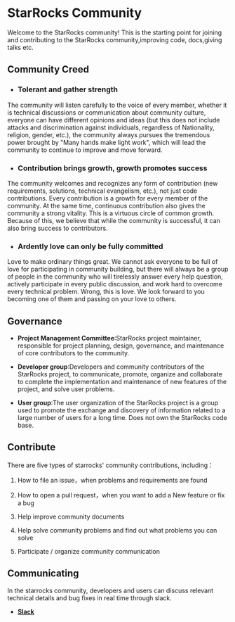 # StarRocks Community
Welcome to the StarRocks community!
This is the starting point for joining and contributing to the StarRocks community,improving code, docs,giving talks etc.

## Community Creed
* ### Tolerant and gather strength
The community will listen carefully to the voice of every member, whether it is technical 
discussions or communication about community culture, everyone can have different opinions and 
ideas (but this does not include attacks and discrimination against individuals, regardless of Nationality, religion, gender, etc.), 
the community always pursues the tremendous power brought by "Many hands make light work", which will lead the community to continue
to improve and move forward.

* ### Contribution brings growth, growth promotes success
The community welcomes and recognizes any form of contribution (new requirements, solutions, technical evangelism, etc.), 
not just code contributions. Every contribution is a growth for every member of the community. At the same time, 
continuous contribution also gives the community a strong vitality. This is a virtuous circle of common growth. Because of this, 
we believe that while the community is successful, it can also bring success to contributors.

* ### Ardently love can only be fully committed
Love to make ordinary things great. We cannot ask everyone to be full of love for participating in community building, 
but there will always be a group of people in the community who will tirelessly answer every help question, 
actively participate in every public discussion, and work hard to overcome every technical problem. Wrong, 
this is love. We look forward to you becoming one of them and passing on your love to others.

## Governance
+ **Project Management Committee**:StarRocks project maintainer, responsible for project planning, design, governance, 
and maintenance of core contributors to the community.  

+ **Developer group**:Developers and community contributors of the StarRocks project, to communicate, promote, organize and 
collaborate to complete the implementation and maintenance of new features of the project, and solve user problems.  

+ **User group**:The user organization of the StarRocks project is a group used to promote the exchange and 
discovery of information related to a large number of users for a long time. Does not own the StarRocks code base.

## Contribute

There are five types of starrocks' community contributions, including：

1. How to file an issue，when problems and requirements are found

2. How to open a pull request，when you want to add a New feature or fix a bug

3. Help improve community documents

4. Help solve community problems and find out what problems you can solve

5. Participate / organize community communication

## Communicating

In the starrocks community, developers and users can discuss relevant technical details and bug fixes in real time through slack.
+ [**Slack**](https://join.slack.com/t/starrocks/shared_invite/zt-z5zxqr0k-U5lrTVlgypRIV8RbnCIAzg)

